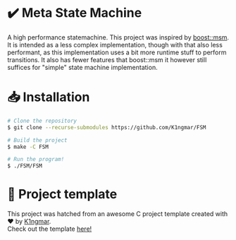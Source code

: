 # ✔️ Meta State Machine
A high performance statemachine.
This project was inspired by [boost::msm](https://www.boost.org/doc/libs/1_86_0/libs/msm/doc/HTML/index.html).
It is intended as a less complex implementation, though with that also less performant,
as this implementation uses a bit more runtime stuff to perform transitions.
It also has fewer features that boost::msm it however still suffices for "simple" state machine implementation.

# 📥 Installation
```bash
# Clone the repository
$ git clone --recurse-submodules https://github.com/K1ngmar/FSM

# Build the project
$ make -C FSM

# Run the program!
$ ./FSM/FSM
```

# 🧡 Project template
This project was hatched from an awesome C project template created with ❤️ by [K1ngmar](https://github.com/K1ngmar).  
Check out the template [here!](https://github.com/K1ngmar/C-project-template)
